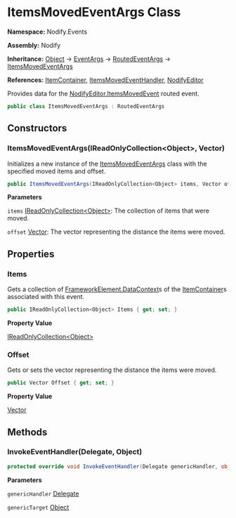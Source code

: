 # ItemsMovedEventArgs Class  
  
**Namespace:** Nodify.Events  
  
**Assembly:** Nodify  
  
**Inheritance:** [Object](https://docs.microsoft.com/en-us/dotnet/api/System.Object) → [EventArgs](https://docs.microsoft.com/en-us/dotnet/api/System.EventArgs) → [RoutedEventArgs](https://docs.microsoft.com/en-us/dotnet/api/System.Windows.RoutedEventArgs) → [ItemsMovedEventArgs](Nodify_Events_ItemsMovedEventArgs)  
  
**References:** [ItemContainer](Nodify_ItemContainer), [ItemsMovedEventHandler](Nodify_Events_ItemsMovedEventHandler), [NodifyEditor](Nodify_NodifyEditor)  
  
Provides data for the [NodifyEditor.ItemsMovedEvent](Nodify_NodifyEditor#itemsmovedevent) routed event.  
  
```csharp  
public class ItemsMovedEventArgs : RoutedEventArgs  
```  
  
## Constructors  
  
### ItemsMovedEventArgs(IReadOnlyCollection\<Object\>, Vector)  
  
Initializes a new instance of the [ItemsMovedEventArgs](Nodify_Events_ItemsMovedEventArgs) class with the specified moved items and offset.  
  
```csharp  
public ItemsMovedEventArgs(IReadOnlyCollection<Object> items, Vector offset);  
```  
  
**Parameters**  
  
`items` [IReadOnlyCollection\<Object\>](https://docs.microsoft.com/en-us/dotnet/api/System.Collections.Generic.IReadOnlyCollection-1): The collection of items that were moved.  
  
`offset` [Vector](https://docs.microsoft.com/en-us/dotnet/api/System.Windows.Vector): The vector representing the distance the items were moved.  
  
## Properties  
  
### Items  
  
Gets a collection of [FrameworkElement.DataContext](https://docs.microsoft.com/en-us/dotnet/api/System.Windows.FrameworkElement#datacontext)s of the [ItemContainer](Nodify_ItemContainer)s associated with this event.  
  
```csharp  
public IReadOnlyCollection<Object> Items { get; set; }  
```  
  
**Property Value**  
  
[IReadOnlyCollection\<Object\>](https://docs.microsoft.com/en-us/dotnet/api/System.Collections.Generic.IReadOnlyCollection-1)  
  
### Offset  
  
Gets or sets the vector representing the distance the items were moved.  
  
```csharp  
public Vector Offset { get; set; }  
```  
  
**Property Value**  
  
[Vector](https://docs.microsoft.com/en-us/dotnet/api/System.Windows.Vector)  
  
## Methods  
  
### InvokeEventHandler(Delegate, Object)  
  
```csharp  
protected override void InvokeEventHandler(Delegate genericHandler, object genericTarget);  
```  
  
**Parameters**  
  
`genericHandler` [Delegate](https://docs.microsoft.com/en-us/dotnet/api/System.Delegate)  
  
`genericTarget` [Object](https://docs.microsoft.com/en-us/dotnet/api/System.Object)  
  
